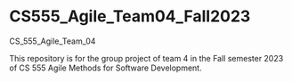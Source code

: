# CS555_Agile_Team04_Fall2023
CS_555_Agile_Team_04

This repository is for the group project of team 4 in the Fall semester 2023 of CS 555 Agile Methods for Software Development.
